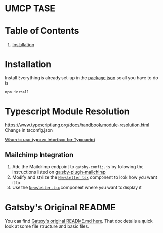 # UMCP TASE
# Table of Contents
1. [Installation](#installation)

# Installation
Install 
Everything is already set-up in the [package.json](package.json) so all you have to do is
```
npm install
```

# Typescript Module Resolution
https://www.typescriptlang.org/docs/handbook/module-resolution.html
Change in tsconfig.json

[When to use type vs interface for Typescript](https://medium.com/@martin_hotell/interface-vs-type-alias-in-typescript-2-7-2a8f1777af4c)



## Mailchimp Integration
1. Add the Mailchimp endpoint to `gatsby-config.js` by following the instructions listed on [gatsby-plugin-mailchimp](https://www.gatsbyjs.org/packages/gatsby-plugin-mailchimp/) 
2. Modify and stylize the [`Newsletter.tsx`](/src/components/Mailchimp/Newsletter.tsx) component to look how you want it to
3. Use the [`Newsletter.tsx`](/src/components/Mailchimp/Newsletter.tsx) component where you want to display it

# Gatsby's Original README
You can find [Gatsby's original README.md here](https://github.com/gatsbyjs/gatsby-starter-hello-world). That doc details a quick look at some file structure and basic files. 